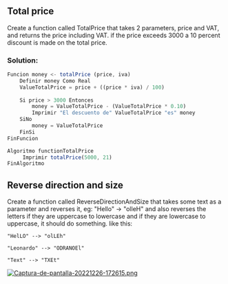 ## Total price

Create a function called TotalPrice that takes 2 parameters, price and VAT, and returns the price including VAT. if the price exceeds 3000 a 10 percent discount is made on the total price.

### Solution:

``` Javascript
Funcion money <- totalPrice (price, iva)
	Definir money Como Real
	ValueTotalPrice = price + ((price * iva) / 100)
	
	Si price > 3000 Entonces
		money = ValueTotalPrice - (ValueTotalPrice * 0.10)
		Imprimir "El descuento de" ValueTotalPrice "es" money
	SiNo
		money = ValueTotalPrice
	FinSi
FinFuncion

Algoritmo functionTotalPrice
	 Imprimir totalPrice(5000, 21)
FinAlgoritmo
```


## Reverse direction and size

Create a function called ReverseDirectionAndSize that takes some text as a parameter and reverses it, eg: "Hello" -> "olleH" and also reverses the letters if they are uppercase to lowercase and if they are lowercase to uppercase, it should do something. like this:

```
"HelLO" --> "olLEh"

"Leonardo" --> "ODRANOEl"

"Text" --> "TXEt"
```

[![Captura-de-pantalla-20221226-172615.png](https://i.postimg.cc/xCX36Hwm/Captura-de-pantalla-20221226-172615.png)](https://postimg.cc/TLXbwyY2)

